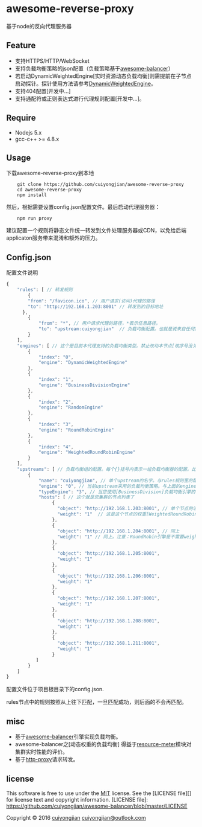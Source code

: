 # awesome-reverse-proxy
基于node的反向代理服务器


## Feature

* 支持HTTPS/HTTP/WebSocket
* 支持负载均衡策略的json配置（负载策略基于[awesome-balancer](https://github.com/cuiyongjian/awesome-balancer)）
* 若启动DynamicWeightedEngine[实时资源动态负载均衡]则需提前在子节点启动探针。探针使用方法请参考[DynamicWeightedEngine](https://github.com/cuiyongjian/awesome-balancer#dynamicweightedengine)。
* 支持404配置[开发中...]
* 支持通配符或正则表达式进行代理规则配置[开发中...]。

## Require

* Nodejs 5.x
* gcc-c++ >= 4.8.x

## Usage
下载awesome-reverse-proxy到本地
```
    git clone https://github.com/cuiyongjian/awesome-reverse-proxy
    cd awesome-reverse-proxy
    npm install
```
然后，根据需要设置config.json配置文件。最后启动代理服务器：
```
    npm run proxy
```

建议配置一个规则将静态文件统一转发到文件处理服务器或CDN，以免给后端applicaton服务带来混淆和额外的压力。


## Config.json

配置文件说明
``` javascript
{
    "rules": [ // 转发规则
        {
        "from": "/favicon.ico", // 用户请求(访问)代理的路径
        "to": "http://192.168.1.203:8001" // 转发到的目标地址
      },
        {
            "from": "*", // 用户请求代理的路径，*表示任意路径。
            "to": "upstream:cuiyongjian"  // 负载均衡配置。也就是说来自任何路径的请求，都转发到cuiyongjian这个upstream。upstream在下面的节点单独进行配置。
        }
    ],
    "engines": [ // 这个是目前本代理支持的负载均衡类型。禁止改动本节点[改序号没关系]！！！！
        {
            "index": "0",
            "engine": "DynamicWeightedEngine"
        },
        {
            "index": "1",
            "engine": "BusinessDivisionEngine"
        },
        {
            "index": "2",
            "engine": "RandomEngine"
        },
        {
            "index": "3",
            "engine": "RoundRobinEngine"
        },
        {
            "index": "4",
            "engine": "WeightedRoundRobinEngine"
        }
    ],
    "upstreams": [ // 负载均衡组的配置。每个{}括号内表示一组负载均衡器的配置。比如下面这个cuiyongjian配置就对应了上文中某个转发规则。
        {
            "name": "cuiyongjian", // 单个upstream的名字。与rules规则里的配置对应起来。
            "engine": "0", // 当前upstream采用的负载均衡策略。与上面的engines索引一一对应。
            "typeEngine": "3", // 当您使用[BusinessDivision]负载均衡引擎的时候，请配置该节点，这个节点表示您希望每种业务类型分别采用什么负载均衡策略。
            "hosts": [ // 这个就是您集群的节点列表了
                 {
                   "object": "http://192.168.1.203:8001", // 单个节点的访问地址，也就是代理转发的目标地址。
                   "weight": "1"  // 这是这个节点的权重[WeightedRoundRobin和DynamicWeighted策略需要配置]。
                 },
                 {
                   "object": "http://192.168.1.204:8001", // 同上
                   "weight": "1" // 同上。注意：RoundRobin引擎是不需要weight属性的，而且单个节点请配置成字符串，而不是用{}花括号包裹。
                 },
                 {
                   "object": "http://192.168.1.205:8001",
                   "weight": "1"
                 },
                 {
                   "object": "http://192.168.1.206:8001",
                   "weight": "1"
                 },
                 {
                   "object": "http://192.168.1.207:8001",
                   "weight": "1"
                 },
                 {
                   "object": "http://192.168.1.208:8001",
                   "weight": "1"
                 },
                 {
                   "object": "http://192.168.1.211:8001",
                   "weight": "1"
                 }
           ]
        }
    ]
}

```
配置文件位于项目根目录下的config.json.

rules节点中的规则按照从上往下匹配，一旦匹配成功，则后面的不会再匹配。


## misc

* 基于[awesome-balancer](https://github.com/cuiyongjian/awesome-balancer)引擎实现负载均衡。
* awesome-balancer之[动态权重的负载均衡] 得益于[resource-meter](https://github.com/cuiyongjian/resource-meter)模块对集群实时性能的评价。
* 基于[http-proxy](https://www.npmjs.com/package/http-proxy)请求转发。

## license
This software is free to use under the [MIT](http://opensource.org/licenses/MIT)  license. See the [LICENSE file][] for license text and copyright information.
[LICENSE file]: https://github.com/cuiyongjian/awesome-balancer/blob/master/LICENSE

Copyright © 2016 [cuiyongjian](http://blog.cuiyongjian.com) <cuiyongjian@outlook.com>
